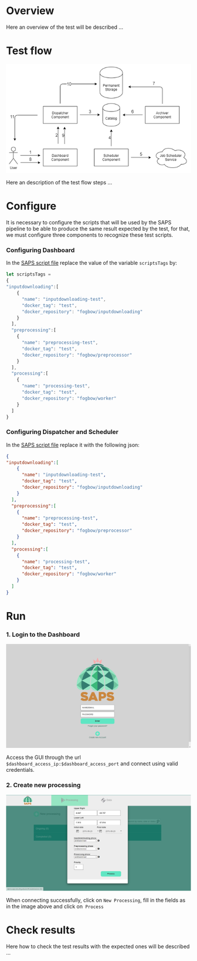 # Overview

Here an overview of the test will be described ...

# Test flow

![Test flow](img/end-to-end-test-flow.png)

Here an description of the test flow steps ...

# Configure

It is necessary to configure the scripts that will be used by the SAPS pipeline to be able to produce the same result expected by the test, for that, we must configure three components to recognize these test scripts.

### Configuring Dashboard

In the [SAPS script file](/public/dashboardApp.js) replace the value of the variable `scriptsTags` by:

```javascript
let scriptsTags = 
{
"inputdownloading":[
    {
      "name": "inputdownloading-test",
      "docker_tag": "test",
      "docker_repository": "fogbow/inputdownloading"
    }
  ],
  "preprocessing":[
    {
      "name": "preprocessing-test",
      "docker_tag": "test",
      "docker_repository": "fogbow/preprocessor"
    }
  ],
  "processing":[
    {
      "name": "processing-test",
      "docker_tag": "test",
      "docker_repository": "fogbow/worker"
    }
  ]
}
```

### Configuring Dispatcher and Scheduler

In the [SAPS script file](/resources/execution_scripts_tags.json) replace it with the following json:

```json
{
"inputdownloading":[
    {
      "name": "inputdownloading-test",
      "docker_tag": "test",
      "docker_repository": "fogbow/inputdownloading"
    }
  ],
  "preprocessing":[
    {
      "name": "preprocessing-test",
      "docker_tag": "test",
      "docker_repository": "fogbow/preprocessor"
    }
  ],
  "processing":[
    {
      "name": "processing-test",
      "docker_tag": "test",
      "docker_repository": "fogbow/worker"
    }
  ]
}
```

# Run

### 1. Login to the Dashboard

![Login Dashboard](img/end-to-end-test-run-img1.png)

Access the GUI through the url ```$dashboard_access_ip:$dashboard_access_port``` and connect using valid credentials.

### 2. Create new processing

![New processing](img/end-to-end-test-run-img2.png)

When connecting successfully, click on `New Processing`, fill in the fields as in the image above and click on` Process`


# Check results

Here how to check the test results with the expected ones will be described ...
